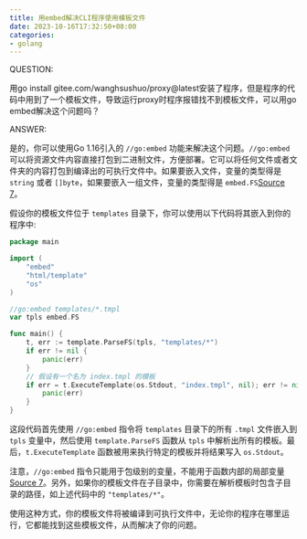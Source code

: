 ```yaml
---
title: 用embed解决CLI程序使用模板文件
date: 2023-10-16T17:32:50+08:00
categories:
- golang
---
```


QUESTION:

用go install gitee.com/wanghsushuo/proxy@latest安装了程序，但是程序的代码中用到了一个模板文件，导致运行proxy时程序报错找不到模板文件，可以用go embed解决这个问题吗？

ANSWER:

是的，你可以使用Go 1.16引入的 `//go:embed` 功能来解决这个问题。`//go:embed` 可以将资源文件内容直接打包到二进制文件，方便部署。它可以将任何文件或者文件夹的内容打包到编译出的可执行文件中。如果要嵌入文件，变量的类型得是 `string` 或者 `[]byte`，如果要嵌入一组文件，变量的类型得是 `embed.FS`[Source 7](https://taoshu.in/go/how-to-use-go-embed.html)。

假设你的模板文件位于 `templates` 目录下，你可以使用以下代码将其嵌入到你的程序中:

```go
package main

import (
    "embed"
    "html/template"
    "os"
)

//go:embed templates/*.tmpl
var tpls embed.FS

func main() {
    t, err := template.ParseFS(tpls, "templates/*")
    if err != nil {
        panic(err)
    }
    // 假设有一个名为 index.tmpl 的模板
    if err = t.ExecuteTemplate(os.Stdout, "index.tmpl", nil); err != nil {
        panic(err)
    }
}
```

这段代码首先使用 `//go:embed` 指令将 `templates` 目录下的所有 `.tmpl` 文件嵌入到 `tpls` 变量中，然后使用 `template.ParseFS` 函数从 `tpls` 中解析出所有的模板。最后，`t.ExecuteTemplate` 函数被用来执行特定的模板并将结果写入 `os.Stdout`。

注意，`//go:embed` 指令只能用于包级别的变量，不能用于函数内部的局部变量[Source 7](https://taoshu.in/go/how-to-use-go-embed.html)。另外，如果你的模板文件在子目录中，你需要在解析模板时包含子目录的路径，如上述代码中的 `"templates/*"`。

使用这种方式，你的模板文件将被编译到可执行文件中，无论你的程序在哪里运行，它都能找到这些模板文件，从而解决了你的问题。